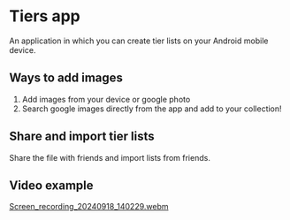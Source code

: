 # Tiers app
An application in which you can create tier lists on your Android mobile device.
## Ways to add images
1. Add images from your device or google photo
2. Search google images directly from the app and add to your collection!
## Share and import tier lists
Share the file with friends and import lists from friends.
## Video example
[Screen_recording_20240918_140229.webm](https://github.com/user-attachments/assets/2699f0d8-d36a-4121-be8b-c3f232fe2615)
